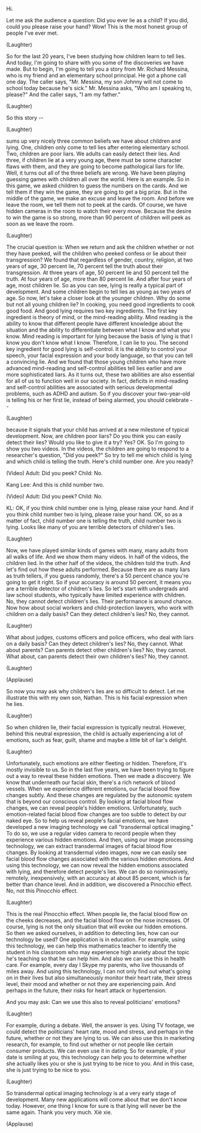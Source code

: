 
Hi.

Let me ask the audience a question:
Did you ever lie as a child?
If you did, could you please
raise your hand?
Wow! This is the most honest
group of people I&#39;ve ever met.

(Laughter)

So for the last 20 years,
I&#39;ve been studying
how children learn to tell lies.
And today, I&#39;m going to share with you
some of the discoveries we have made.
But to begin, I&#39;m going to tell you
a story from Mr. Richard Messina,
who is my friend and an elementary
school principal.
He got a phone call one day.
The caller says,
&quot;Mr. Messina, my son Johnny
will not come to school today
because he&#39;s sick.&quot;
Mr. Messina asks,
&quot;Who am I speaking to, please?&quot;
And the caller says,
&quot;I am my father.&quot;

(Laughter)

So this story --

(Laughter)

sums up very nicely
three common beliefs we have
about children and lying.
One, children only come to tell lies
after entering elementary school.
Two, children are poor liars.
We adults can easily detect their lies.
And three, if children lie
at a very young age,
there must be some
character flaws with them,
and they are going to become
pathological liars for life.
Well, it turns out
all of the three beliefs are wrong.
We have been playing guessing games
with children all over the world.
Here is an example.
So in this game, we asked children
to guess the numbers on the cards.
And we tell them if they win the game,
they are going to get a big prize.
But in the middle of the game,
we make an excuse and leave the room.
And before we leave the room,
we tell them not to peek at the cards.
Of course,
we have hidden cameras in the room
to watch their every move.
Because the desire
to win the game is so strong,
more than 90 percent of children will peek
as soon as we leave the room.

(Laughter)


The crucial question is:
When we return and ask the children
whether or not they have peeked,
will the children who peeked confess
or lie about their transgression?
We found that regardless
of gender, country, religion,
at two years of age,
30 percent lie,
70 percent tell the truth
about their transgression.
At three years of age,
50 percent lie and 50 percent
tell the truth.
At four years of age,
more than 80 percent lie.
And after four years of age,
most children lie.
So as you can see,
lying is really a typical part
of development.
And some children begin to tell lies
as young as two years of age.
So now, let&#39;s take a closer look
at the younger children.
Why do some but not all
young children lie?
In cooking, you need good ingredients
to cook good food.
And good lying requires
two key ingredients.
The first key ingredient
is theory of mind,
or the mind-reading ability.
Mind reading is the ability to know
that different people have
different knowledge about the situation
and the ability to differentiate
between what I know
and what you know.
Mind reading is important for lying
because the basis of lying is that I know
you don&#39;t know
what I know.
Therefore, I can lie to you.
The second key ingredient
for good lying is self-control.
It is the ability to control your speech,
your facial expression
and your body language,
so that you can tell a convincing lie.
And we found that those young children
who have more advanced mind-reading
and self-control abilities
tell lies earlier
and are more sophisticated liars.
As it turns out, these two abilities
are also essential for all of us
to function well in our society.
In fact, deficits in mind-reading
and self-control abilities
are associated with serious
developmental problems,
such as ADHD and autism.
So if you discover your two-year-old
is telling his or her first lie,
instead of being alarmed,
you should celebrate --

(Laughter)

because it signals that your child
has arrived at a new milestone
of typical development.
Now, are children poor liars?
Do you think you can easily
detect their lies?
Would you like to give it a try?
Yes? OK.
So I&#39;m going to show you two videos.
In the videos,
the children are going to respond
to a researcher&#39;s question,
&quot;Did you peek?&quot;
So try to tell me
which child is lying
and which child is telling the truth.
Here&#39;s child number one.
Are you ready?

(Video) Adult: Did you peek? Child: No.

Kang Lee: And this is child number two.

(Video) Adult: Did you peek? Child: No.

KL: OK, if you think
child number one is lying,
please raise your hand.
And if you think child number two
is lying, please raise your hand.
OK, so as a matter of fact,
child number one is telling the truth,
child number two is lying.
Looks like many of you are terrible
detectors of children&#39;s lies.

(Laughter)

Now, we have played similar kinds of games
with many, many adults
from all walks of life.
And we show them many videos.
In half of the videos, the children lied.
In the other half of the videos,
the children told the truth.
And let&#39;s find out
how these adults performed.
Because there are as many liars
as truth tellers,
if you guess randomly,
there&#39;s a 50 percent chance
you&#39;re going to get it right.
So if your accuracy is around 50 percent,
it means you are a terrible detector
of children&#39;s lies.
So let&#39;s start with undergrads
and law school students,
who typically have
limited experience with children.
No, they cannot detect children&#39;s lies.
Their performance is around chance.
Now how about social workers
and child-protection lawyers,
who work with children on a daily basis?
Can they detect children&#39;s lies?
No, they cannot.

(Laughter)

What about judges,
customs officers
and police officers,
who deal with liars on a daily basis?
Can they detect children&#39;s lies?
No, they cannot.
What about parents?
Can parents detect other children&#39;s lies?
No, they cannot.
What about, can parents
detect their own children&#39;s lies?
No, they cannot.

(Laughter)
 
(Applause)

So now you may ask
why children&#39;s lies
are so difficult to detect.
Let me illustrate this
with my own son, Nathan.
This is his facial expression
when he lies.

(Laughter)

So when children lie,
their facial expression
is typically neutral.
However, behind this neutral expression,
the child is actually experiencing
a lot of emotions,
such as fear, guilt, shame
and maybe a little bit of liar&#39;s delight.

(Laughter)

Unfortunately, such emotions
are either fleeting or hidden.
Therefore, it&#39;s mostly invisible to us.
So in the last five years,
we have been trying to figure out a way
to reveal these hidden emotions.
Then we made a discovery.
We know that underneath our facial skin,
there&#39;s a rich network of blood vessels.
When we experience different emotions,
our facial blood flow changes subtly.
And these changes are regulated
by the autonomic system
that is beyond our conscious control.
By looking at facial blood flow changes,
we can reveal people&#39;s hidden emotions.
Unfortunately, such emotion-related
facial blood flow changes
are too subtle to detect by our naked eye.
So to help us reveal
people&#39;s facial emotions,
we have developed a new imaging technology
we call &quot;transdermal optical imaging.&quot;
To do so, we use a regular
video camera to record people
when they experience
various hidden emotions.
And then, using our image
processing technology,
we can extract transdermal images
of facial blood flow changes.
By looking at transdermal video images,
now we can easily see
facial blood flow changes associated
with the various hidden emotions.
And using this technology,
we can now reveal the hidden emotions
associated with lying,
and therefore detect people&#39;s lies.
We can do so noninvasively,
remotely, inexpensively,
with an accuracy at about 85 percent,
which is far better than chance level.
And in addition, we discovered
a Pinocchio effect.
No, not this Pinocchio effect.

(Laughter)

This is the real Pinocchio effect.
When people lie,
the facial blood flow
on the cheeks decreases,
and the facial blood flow
on the nose increases.
Of course, lying is not the only situation
that will evoke our hidden emotions.
So then we asked ourselves,
in addition to detecting lies,
how can our technology be used?
One application is in education.
For example, using this technology,
we can help this mathematics teacher
to identify the student in his classroom
who may experience high anxiety
about the topic he&#39;s teaching
so that he can help him.
And also we can use this in health care.
For example, every day I Skype my parents,
who live thousands of miles away.
And using this technology,
I can not only find out
what&#39;s going on in their lives
but also simultaneously monitor
their heart rate, their stress level,
their mood and whether or not
they are experiencing pain.
And perhaps in the future,
their risks for heart attack
or hypertension.

And you may ask:
Can we use this also to reveal
politicians&#39; emotions?

(Laughter)

For example, during a debate.
Well, the answer is yes.
Using TV footage,
we could detect
the politicians&#39; heart rate,
mood and stress,
and perhaps in the future,
whether or not they are lying to us.
We can also use this
in marketing research,
for example, to find out
whether or not people like
certain consumer products.
We can even use it in dating.
So for example,
if your date is smiling at you,
this technology can help you to determine
whether she actually likes you
or she is just trying to be nice to you.
And in this case,
she is just trying to be nice to you.

(Laughter)

So transdermal optical imaging technology
is at a very early stage of development.
Many new applications will come about
that we don&#39;t know today.
However, one thing I know for sure
is that lying will never
be the same again.
Thank you very much.
Xiè xie.

(Applause)

